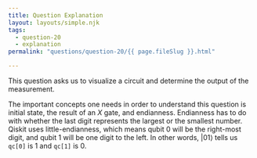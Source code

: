 ```yaml
---
title: Question Explanation
layout: layouts/simple.njk
tags:
  - question-20
  - explanation
permalink: "questions/question-20/{{ page.fileSlug }}.html"

---
```



This question asks us to visualize a circuit and determine the output of the measurement.

The important concepts one needs in order to understand this question is initial state, the result of an $X$ gate, and endianness.
Endianness has to do with whether the last digit represents the largest or the smallest number.
Qiskit uses little-endianness, which means qubit 0 will be the right-most digit, and qubit 1 will be one digit to the left.
In other words, $|01\rangle$ tells us `qc[0]` is 1 and `qc[1]` is 0.
